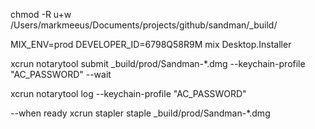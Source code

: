 chmod -R u+w /Users/markmeeus/Documents/projects/github/sandman/_build/

MIX_ENV=prod DEVELOPER_ID=6798Q58R9M mix Desktop.Installer



xcrun notarytool submit _build/prod/Sandman-*.dmg --keychain-profile "AC_PASSWORD" --wait



xcrun notarytool log --keychain-profile "AC_PASSWORD" <request id>

--when ready
xcrun stapler staple  _build/prod/Sandman-*.dmg